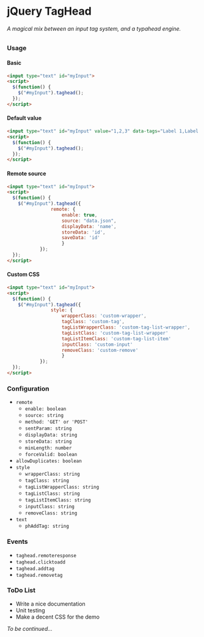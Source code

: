 # jQuery TagHead

###### A *magical* mix between an input tag system, and a typahead engine.

### Usage

#### Basic
```html
<input type="text" id="myInput">
<script>
  $(function() {
    $("#myInput").taghead();
  });
</script>
```

#### Default value
```html
<input type="text" id="myInput" value="1,2,3" data-tags="Label 1,Label 2,Label 3">
<script>
  $(function() {
    $("#myInput").taghead();
  });
</script>
```


#### Remote source

```html
<input type="text" id="myInput">
<script>
  $(function() {
    $("#myInput").taghead({	
				remote: {
					enable: true,
					source: "data.json",
					displayData: 'name',
					storeData: 'id',
					saveData: 'id'
					}
			});
  });
</script>
```


#### Custom CSS

```html
<input type="text" id="myInput">
<script>
  $(function() {
    $("#myInput").taghead({	
				style: {
					wrapperClass: 'custom-wrapper',
					tagClass: 'custom-tag',
					tagListWrapperClass: 'custom-tag-list-wrapper',
					tagListClass: 'custom-tag-list-wrapper'
					tagListItemClass: 'custom-tag-list-item'
					inputClass: 'custom-input'
					removeClass: 'custom-remove'
					}
			});
  });
</script>
```


### Configuration

* `remote`
  * `enable: boolean`
  * `source: string`
  * `method: 'GET' or 'POST'`
  * `sentParam: string`
  * `displayData: string`
  * `storeData: string`
  * `minLength: number`
  * `forceValid: boolean`
* `allowDuplicates: boolean`
* `style`
  * `wrapperClass: string`
  * `tagClass: string`
  * `tagListWrapperClass: string`
  * `tagListClass: string`
  * `tagListItemClass: string`
  * `inputClass: string`
  * `removeClass: string`
* `text`
  * `phAddTag: string`


### Events

* `taghead.remoteresponse`
* `taghead.clicktoadd`
* `taghead.addtag`
* `taghead.removetag`


### ToDo List

* Write a nice documentation
* Unit testing
* Make a decent CSS for the demo

*To be continued...*
